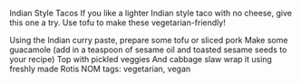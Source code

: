 Indian Style Tacos
If you like a lighter Indian style taco with no cheese, give this one a try. Use tofu to make these vegetarian-friendly!

Using the Indian curry paste, prepare some tofu or sliced pork
Make some guacamole (add in a teaspoon of sesame oil and toasted sesame seeds to your recipe)
Top with pickled veggies
And cabbage slaw
wrap it using freshly made Rotis
NOM
tags: vegetarian, vegan